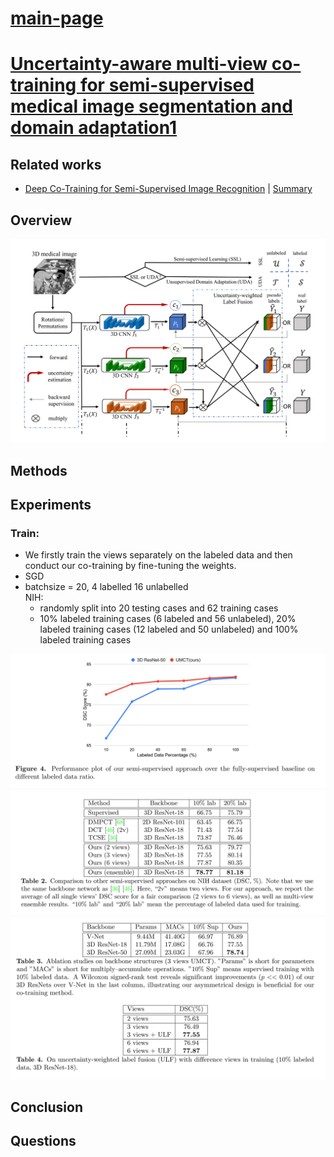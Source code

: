 # [main-page](../README.md)

# [Uncertainty-aware multi-view co-training for semi-supervised medical image segmentation and domain adaptation1](../papers/Uncertainty.pdf)

## Related works
* [Deep Co-Training for Semi-Supervised Image Recognition](../papers/Deep.pdf) | [Summary](../summary/Deep.md)

## Overview
![](images/2021-05-12_163817.png)



## Methods

## Experiments

### Train: 
* We firstly train the views separately on the labeled data and then conduct our co-training by fine-tuning the weights.
* SGD
* batchsize = 20, 4 labelled 16 unlabelled \
NIH:
  * randomly split into 20 testing cases and 62 training cases
  * 10% labeled training cases (6 labeled and 56 unlabeled), 20% labeled training cases (12 labeled and 50 unlabeled) and 100% labeled training cases  

![](images/2021-06-11_212625.png)
![](images/2021-06-11_212651.png)
![](images/2021-06-11_212617.png)




## Conclusion

## Questions

